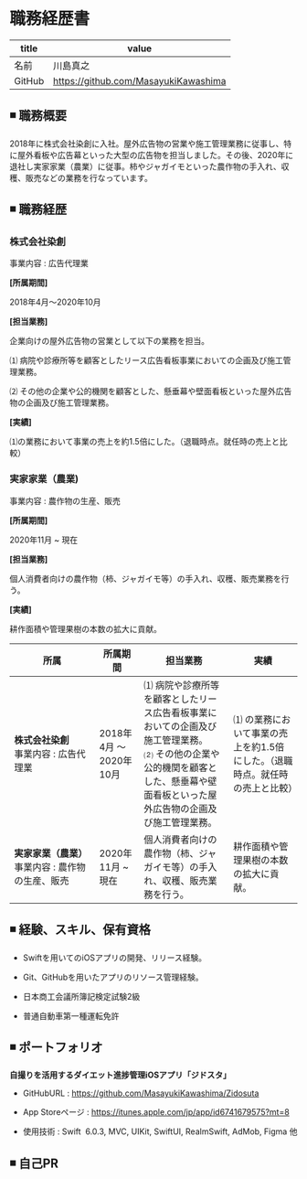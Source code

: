 # 職務経歴書

<!---
 名前の文字を大きくする
-->
| title | value |
| ---- | ---- |
| 名前 | 川島真之 |
| GitHub | https://github.com/MasayukiKawashima |

## ◾️ 職務概要

2018年に株式会社染創に入社。屋外広告物の営業や施工管理業務に従事し、特に屋外看板や広告幕といった大型の広告物を担当しました。その後、2020年に退社し実家家業（農業）に従事。柿やジャガイモといった農作物の手入れ、収穫、販売などの業務を行なっています。

## ◾️ 職務経歴

### 株式会社染創
  
  事業内容 : 広告代理業
  
  **[所属期間]**
  
  2018年4月〜2020年10月
  
  **[担当業務]**
  
  企業向けの屋外広告物の営業として以下の業務を担当。
  
  ⑴ 病院や診療所等を顧客としたリース広告看板事業においての企画及び施工管理業務。
  
  ⑵ その他の企業や公的機関を顧客とした、懸垂幕や壁面看板といった屋外広告物の企画及び施工管理業務。
  
  **[実績]**
  
  ⑴の業務において事業の売上を約1.5倍にした。（退職時点。就任時の売上と比較）

  
 ### 実家家業（農業)
  
  事業内容 : 農作物の生産、販売
  
  **[所属期間]**
  
  2020年11月 ~ 現在
  
  **[担当業務]**
  
  個人消費者向けの農作物（柿、ジャガイモ等）の手入れ、収穫、販売業務を行う。

  **[実績]**
  
  耕作面積や管理果樹の本数の拡大に貢献。

| 所属 | 所属期間 | 担当業務 | 実績　|
|-----|-----|-----| ----- |
|**株式会社染創**　　　　　　<br> 事業内容 : 広告代理業|2018年4月 〜 2020年10月|⑴ 病院や診療所等を顧客としたリース広告看板事業においての企画及び施工管理業務。<br> ⑵ その他の企業や公的機関を顧客とした、懸垂幕や壁面看板といった屋外広告物の企画及び施工管理業務。| ⑴ の業務において事業の売上を約1.5倍にした。（退職時点。就任時の売上と比較） |
|**実家家業（農業）**　　　　　　<br> 事業内容 : 農作物の生産、販売|2020年11月 ~ 現在|個人消費者向けの農作物（柿、ジャガイモ等）の手入れ、収穫、販売業務を行う。| 耕作面積や管理果樹の本数の拡大に貢献。 |

## ◾️ 経験、スキル、保有資格

<!---
  表形式に変更する
-->

- Swiftを用いてのiOSアプリの開発、リリース経験。

- Git、GitHubを用いたアプリのリソース管理経験。

- 日本商工会議所簿記検定試験2級

- 普通自動車第一種運転免許

## ◾️ ポートフォリオ

**自撮りを活用するダイエット進捗管理iOSアプリ「ジドスタ」**

- GitHubURL : https://github.com/MasayukiKawashima/Zidosuta

- App Storeページ : https://itunes.apple.com/jp/app/id6741679575?mt=8

- 使用技術 : Swift  6.0.3, MVC, UIKit, SwiftUI, RealmSwift, AdMob, Figma 他

## ◾️ 自己PR
